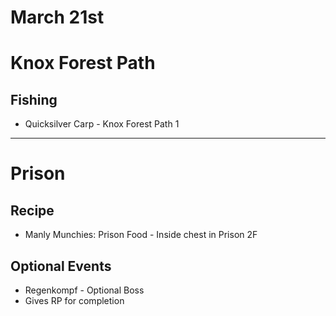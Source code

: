 # March 21st
# Knox Forest Path
## Fishing
- Quicksilver Carp - Knox Forest Path 1

----------------------------------------------------------------------------------

# Prison
## Recipe
- Manly Munchies: Prison Food - Inside chest in Prison 2F
## Optional Events
- Regenkompf - Optional Boss
 - Gives RP for completion